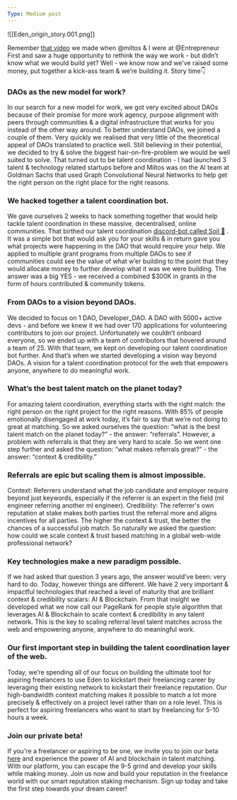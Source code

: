 ```yaml
---
Type: Medium post
---
```

![[Eden_origin_story.001.png]]

Remember [that video](https://www.linkedin.com/posts/tom-husson-b30a48a1_employeengagement-web3-futureofwork-activity-6919593839372455936-m5Er?utm_source=share&utm_medium=member_desktop) we made when @miltos & I were at @Entrepreneur First and saw a huge opportunity to rethink the way we work - but didn’t know what we would build yet? Well - we know now and we’ve raised some money, put together a kick-ass team & we’re building it. Story time👇

### DAOs as the new model for work?

In our search for a new model for work, we got very excited about DAOs because of their promise for more work agency, purpose alignment with peers through communities & a digital infrastructure that works for you instead of the other way around. To better understand DAOs, we joined a couple of them. Very quickly we realised that very little of the theoretical appeal of DAOs translated to practice well. Still believing in their potential, we decided to try & solve the biggest hair-on-fire-problem we would be well suited to solve. That turned out to be talent coordination - I had launched 3 talent & technology related startups before and Miltos was on the AI team at Goldman Sachs that used Graph Convolutional Neural Networks to help get the right person on the right place for the right reasons.

### We hacked together a talent coordination bot.

We gave ourselves 2 weeks to hack something together that would help tackle talent coordination in these massive, decentralised, online communities. That birthed our talent coordination [discord-bot called Soil 🌱](https://forum.developerdao.com/t/draft-talent-coordination-bot-proposal-soil-unlock-community-powered-opportunity-s1-budget-application/2195) . It was a simple bot that would ask you for your skills & in return gave you what projects were happening in the DAO that would require your help. We applied to multiple grant programs from multiple DAOs to see if communities could see the value of what w’er building to the point that they would allocate money to further develop what it was we were building. The answer was a big YES - we received a combined $300K in grants in the form of hours contributed & community tokens.

### From DAOs to a vision beyond DAOs.

We decided to focus on 1 DAO, Developer_DAO. A DAO with 5000+ active devs - and before we knew it we had over 170 applications for volunteering contributors to join our project. Unfortunately we couldn’t onboard everyone, so we ended up with a team of contributors that hovered around a team of 25. With that team, we kept on developing our talent coordination bot further. And that’s when we started developing a vision way beyond DAOs. A vision for a talent coordination protocol for the web that empowers anyone, anywhere to do meaningful work.

### What’s the best talent match on the planet today?

For amazing talent coordination, everything starts with the right match: the right person on the right project for the right reasons. With 85% of people emotionally disengaged at work today, it’s fair to say that we’re not doing to great at matching. So we asked ourselves the question: “what is the best talent match on the planet today?” - the answer: “referrals”. However, a problem with referrals is that they are very hard to scale. So we went one step further and asked the question: “what makes referrals great?” - the answer: “context & credibility.”

### Referrals are epic but scaling them is almost impossible.

Context: Referrers understand what the job candidate and employer require beyond just keywords, especially if the referrer is an expert in the field (ml engineer referring another ml engineer). Credibility: The referrer's own reputation at stake makes both parties trust the referral more and aligns incentives for all parties. The higher the context & trust, the better the chances of a successful job match. So naturally we asked the question: how could we scale context & trust based matching in a global web-wide professional network?

### Key technologies make a new paradigm possible.

If we had asked that question 3 years ago, the answer would’ve been: very hard to do. Today, however things are different. We have 2 very important & impactful technologies that reached a level of maturity that are brilliant context & credibility scalars: AI & Blockchain. From that insight we developed what we now call our PageRank for people style algorithm that leverages AI & Blockchain to scale context & credibility in any talent network. This is the key to scaling referral level talent matches across the web and empowering anyone, anywhere to do meaningful work.

### Our first important step in building the talent coordination layer of the web.

Today, we’re spending all of our focus on building the ultimate tool for aspiring freelancers to use Eden to kickstart their freelancing career by leveraging their existing network to kickstart their freelance reputation. Our high-bandwidth context matching makes it possible to match a lot more precisely & effectively on a project level rather than on a role level. This is perfect for aspiring freelancers who want to start by freelancing for 5-10 hours a week.

### Join our private beta!

If you're a freelancer or aspiring to be one, we invite you to join our beta [here](https://www.joineden.ai) and experience the power of AI and blockchain in talent matching. With our platform, you can escape the 9-5 grind and develop your skills while making money. Join us now and build your reputation in the freelance world with our smart reputation staking mechanism. Sign up today and take the first step towards your dream career!
